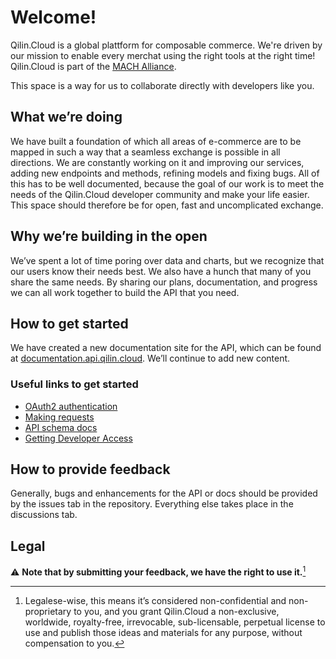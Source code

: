 # Welcome!

Qilin.Cloud is a global plattform for composable commerce. We're driven by our mission to enable every merchat using the right tools at the right time!
Qilin.Cloud is part of the [MACH Alliance](https://machalliance.org/).

This space is a way for us to collaborate directly with developers like you.


## What we’re doing

We have built a foundation of which all areas of e-commerce are to be mapped in such a way that a seamless exchange is possible in all directions. We are constantly working on it and improving our services, adding new endpoints and methods, refining models and fixing bugs. All of this has to be well documented, because the goal of our work is to meet the needs of the Qilin.Cloud developer community and make your life easier. This space should therefore be for open, fast and uncomplicated exchange.


## Why we’re building in the open

We’ve spent a lot of time poring over data and charts, but we recognize that our users know their needs best. We also have a hunch that many of you share the same needs. By sharing our plans, documentation, and progress we can all work together to build the API that you need.


## How to get started

We have created a new documentation site for the API, which can be found at [documentation.api.qilin.cloud](https://documentation.api.qilin.cloud/). We’ll continue to add new content.


### Useful links to get started

* [OAuth2 authentication](https://documentation.api.qilin.cloud/)
* [Making requests](https://documentation.api.qilin.cloud/)
* [API schema docs](https://documentation.api.qilin.cloud/)
* [Getting Developer Access](https://documentation.api.qilin.cloud/)


## How to provide feedback

Generally, bugs and enhancements for the API or docs should be provided by the issues tab in the repository. Everything else takes place in the discussions tab.

## Legal

:warning: **Note that by submitting your feedback, we have the right to use it.**[^1]

[^1]:Legalese-wise, this means it’s considered non-confidential and non-proprietary to you, and you grant Qilin.Cloud a non-exclusive, worldwide, royalty-free, irrevocable, sub-licensable, perpetual license to use and publish those ideas and materials for any purpose, without compensation to you.
